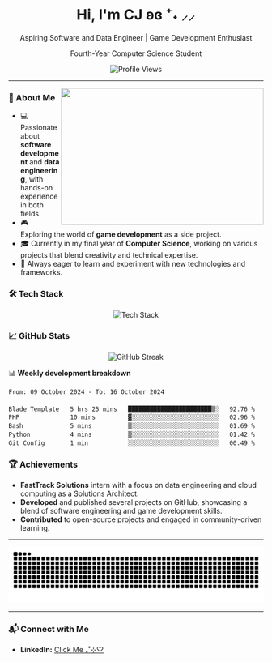 <div align="center">
  <h1>Hi, I'm CJ ʚɞ ⁺˖ ⸝⸝</h1>
  <p>Aspiring Software and Data Engineer | Game Development Enthusiast</p>
  <p>Fourth-Year Computer Science Student</p>
</div>

<div align="center">
  <img src="https://profile-counter.glitch.me/1202dreamscape/count.svg?" alt="Profile Views">
</div>

---

<img align="right" src="https://i.pinimg.com/originals/24/a1/b8/24a1b8774a35ca8a2c0835df90c9d631.gif" width="400" height="270">

### 🌟 About Me

- 💻 Passionate about **software development** and **data engineering**, with hands-on experience in both fields.
- 🎮 Exploring the world of **game development** as a side project.
- 🎓 Currently in my final year of **Computer Science**, working on various projects that blend creativity and technical expertise.
- 🚀 Always eager to learn and experiment with new technologies and frameworks.

### 🛠️ Tech Stack

<div align="center">
  <img src="https://skillicons.dev/icons?i=js,ts,c,cpp,python,java,rust,kotlin,swift,dart,nodejs,laravel,flutter,unity,mongodb,mysql,sqlite,git,html,tailwind,css,gcp,linux,figma,illustrator,php,pycharm,phpstorm,jetbrains" height="130" alt="Tech Stack" />
</div>

### 📈 GitHub Stats

<div align="center">
  <img src="https://github-readme-streak-stats.herokuapp.com/?user=1202dreamscape&theme=radical" alt="GitHub Streak">
</div>

📊 **Weekly development breakdown**
<!--START_SECTION:waka-->

```txt
From: 09 October 2024 - To: 16 October 2024

Blade Template   5 hrs 25 mins   ███████████████████████▒░   92.76 %
PHP              10 mins         ▓░░░░░░░░░░░░░░░░░░░░░░░░   02.96 %
Bash             5 mins          ▒░░░░░░░░░░░░░░░░░░░░░░░░   01.69 %
Python           4 mins          ▒░░░░░░░░░░░░░░░░░░░░░░░░   01.42 %
Git Config       1 min           ░░░░░░░░░░░░░░░░░░░░░░░░░   00.49 %
```

<!--END_SECTION:waka-->

### 🏆 Achievements

- **FastTrack Solutions** intern with a focus on data engineering and cloud computing as a Solutions Architect.
- **Developed** and published several projects on GitHub, showcasing a blend of software engineering and game development skills.
- **Contributed** to open-source projects and engaged in community-driven learning.

---

<div align="center">
  <img src="https://raw.githubusercontent.com/1202dreamscape/1202dreamscape/output/github-contribution-grid-snake.svg" alt="Contribution Snake">
</div>

---

### 📬 Connect with Me

- **LinkedIn:** [Click Me ₊˚⊹♡](https://www.linkedin.com/in/christelle-cerezo/)


